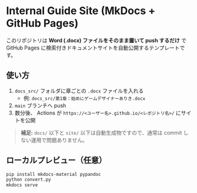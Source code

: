 # Internal Guide Site (MkDocs + GitHub Pages)

このリポジトリは **Word (.docx) ファイルをそのまま置いて push するだけ** で  
GitHub Pages に検索付きドキュメントサイトを自動公開するテンプレートです。

## 使い方

1. `docs_src/` フォルダに章ごとの `.docx` ファイルを入れる  
   - 例: `docs_src/第1章：始めにゲームデザイナーありき.docx`
2. `main` ブランチへ push  
3. 数分後、 Actions が `https://<ユーザー名>.github.io/<レポジトリ名>/` にサイトを公開

> **補足:** `docs/` 以下と `site/` 以下は自動生成物ですので、通常は commit しない運用で問題ありません。

## ローカルプレビュー（任意）

```bash
pip install mkdocs-material pypandoc
python convert.py
mkdocs serve
```
